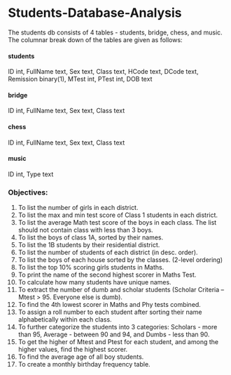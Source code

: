 # Students-Database-Analysis
The students db consists of 4 tables - students, bridge, chess, and music. The columnar break down of the tables are given as follows:

#### students
ID int, FullName text, Sex text, Class text, HCode text, DCode text, Remission binary(1), MTest int, PTest int, DOB text

#### bridge
ID int, FullName text, Sex text, Class text

#### chess
ID int, FullName text, Sex text, Class text

#### music
ID int, Type text

### Objectives:
1. To list the number of girls in each district.
2. To list the max and min test score of Class 1 students in each district.
3. To list the average Math test score of the boys in each class. The list should not contain class with less than 3 boys.
4. To list the boys of class 1A, sorted by their names.
5. To list the 1B students by their residential district.
6. To list the number of students of each district (in desc. order).
7. To list the boys of each house sorted by the classes. (2-level ordering)
8. To list the top 10% scoring girls students in Maths.
9. To print the name of the second highest scorer in Maths Test.
10. To calculate how many students have unique names.
11. To extract the number of dumb and scholar students (Scholar Criteria – Mtest > 95. Everyone else is dumb).
12. To find the 4th lowest scorer in Maths and Phy tests combined.
13. To assign a roll number to each student after sorting their name alphabetically within each class.
14. To further categorize the students into 3 categories: Scholars - more than 95, Average - between 90 and 94, and Dumbs - less than 90.
15. To get the higher of Mtest and Ptest for each student, and among the higher values, find the highest scorer.
16. To find the average age of all boy students.
17. To create a monthly birthday frequency table.
